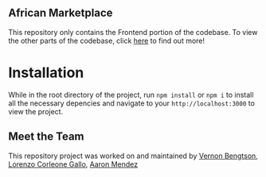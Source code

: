 ## African Marketplace

This repository only contains the Frontend portion of the codebase. To view the other parts of the codebase, click [here](https://github.com/Build-Week-AfricanMarket4) to find out more!

# Installation

While in the root directory of the project, run `npm install` or `npm i` to install all the necessary depencies and navigate to your `http://localhost:3000` to view the project.

## Meet the Team

This repository project was worked on and maintained by [Vernon Bengtson](https://github.com/VABIII),
[Lorenzo Corleone Gallo](https://github.com/lgallo95), [Aaron Mendez](https://github.com/aaronamendez)

